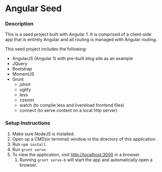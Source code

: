 # Angular Seed

### Description
This is a seed project built with Angular 1. It is comprised of a client-side
app that is entirely Angular and all routing is managed with
Angular routing.

This seed project includes the following:
- AngularJS (Angular 1) with pre-built blog site as an example
- JQuery
- Bootstrap
- MomentJS
- Grunt
   - jshint
   - uglify
   - less
   - cssmin
   - watch (to compile less and livereload frontend files)
   - connect (to serve content on a local http server)

### Setup Instructions
1. Make sure NodeJS is installed.
2. Open up a CMD(or terminal) window in the directory of this application.
3. Run `npm install`.
4. Run `grunt serve`.
5. To view the application, visit [http://localhost:3000](http://localhost:3000) in a browser.
   1. Running `grunt serve-b` will start the app and automatically open a browser.
